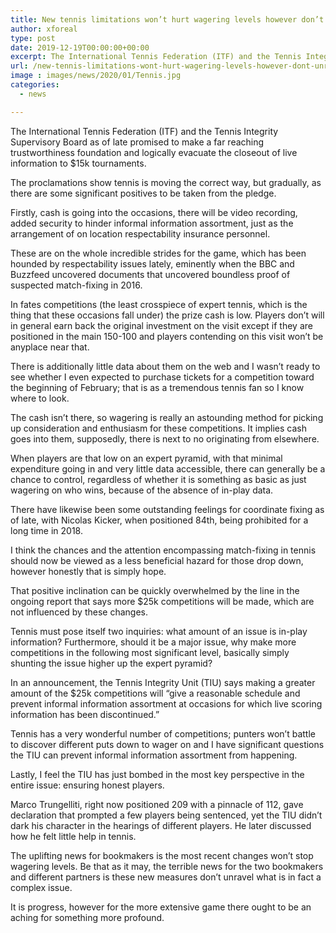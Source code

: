 ```yaml
---
title: New tennis limitations won’t hurt wagering levels however don’t unravel honesty issues
author: xforeal 
type: post
date: 2019-12-19T00:00:00+00:00
excerpt: The International Tennis Federation (ITF) and the Tennis Integrity Supervisory Board as of late promised to make a far reaching trustworthiness foundation and logically evacuate the closeout of live information to $15k tournaments
url: /new-tennis-limitations-wont-hurt-wagering-levels-however-dont-unravel-honesty-issues/
image : images/news/2020/01/Tennis.jpg
categories:
  - news

---
```

The International Tennis Federation (ITF) and the Tennis Integrity Supervisory Board as of late promised to make a far reaching trustworthiness foundation and logically evacuate the closeout of live information to $15k tournaments.

The proclamations show tennis is moving the correct way, but gradually, as there are some significant positives to be taken from the pledge.

Firstly, cash is going into the occasions, there will be video recording, added security to hinder informal information assortment, just as the arrangement of on location respectability insurance personnel.

These are on the whole incredible strides for the game, which has been hounded by respectability issues lately, eminently when the BBC and Buzzfeed uncovered documents that uncovered boundless proof of suspected match-fixing in 2016.

In fates competitions (the least crosspiece of expert tennis, which is the thing that these occasions fall under) the prize cash is low. Players don&rsquo;t will in general earn back the original investment on the visit except if they are positioned in the main 150-100 and players contending on this visit won&#8217;t be anyplace near that.

There is additionally little data about them on the web and I wasn&rsquo;t ready to see whether I even expected to purchase tickets for a competition toward the beginning of February; that is as a tremendous tennis fan so I know where to look.&nbsp;

The cash isn&#8217;t there, so wagering is really an astounding method for picking up consideration and enthusiasm for these competitions. It implies cash goes into them, supposedly, there is next to no originating from elsewhere.&nbsp;&nbsp;

When players are that low on an expert pyramid, with that minimal expenditure going in and very little data accessible, there can generally be a chance to control, regardless of whether it is something as basic as just wagering on who wins, because of the absence of in-play data.

There have likewise been some outstanding feelings for coordinate fixing as of late, with Nicolas Kicker, when positioned 84th, being prohibited for a long time in 2018.&nbsp;

I think the chances and the attention encompassing match-fixing in tennis should now be viewed as a less beneficial hazard for those drop down, however honestly that is simply hope.&nbsp;

That positive inclination can be quickly overwhelmed by the line in the ongoing report that says more $25k competitions will be made, which are not influenced by these changes.

Tennis must pose itself two inquiries: what amount of an issue is in-play information? Furthermore, should it be a major issue, why make more competitions in the following most significant level, basically simply shunting the issue higher up the expert pyramid?

In an announcement, the Tennis Integrity Unit (TIU) says making a greater amount of the $25k competitions will &#8220;give a reasonable schedule and prevent informal information assortment at occasions for which live scoring information has been discontinued.&#8221;

Tennis has a very wonderful number of competitions; punters won&#8217;t battle to discover different puts down to wager on and I have significant questions the TIU can prevent informal information assortment from happening.

Lastly, I feel the TIU has just bombed in the most key perspective in the entire issue: ensuring honest players.

Marco Trungelliti, right now positioned 209 with a pinnacle of 112, gave declaration that prompted a few players being sentenced, yet the TIU didn&#8217;t dark his character in the hearings of different players. He later discussed how he felt little help in tennis.

The uplifting news for bookmakers is the most recent changes won&#8217;t stop wagering levels. Be that as it may, the terrible news for the two bookmakers and different partners is these new measures don&#8217;t unravel what is in fact a complex issue.

It is progress, however for the more extensive game there ought to be an aching for something more profound.